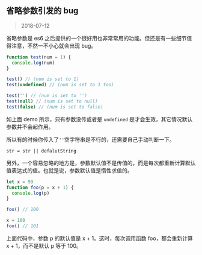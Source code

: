 ## 省略参数引发的 bug

> 2018-07-12

省略参数是 es6 之后提供的一个很好用也非常常用的功能。但还是有一些细节值得注意，不然一不小心就会出现 bug。

```js
function test(num = 1) {
  console.log(num)
}

test() // (num is set to 1)
test(undefined) // (num is set to 1 too)

test('') // (num is set to '')
test(null) // (num is set to null)
test(false) // (num is set to false)
```

如上面 demo 所示，只有参数没传或者是 `undefined` 是才会生效，其它情况默认参数并不会起作用。

所以有的时候你传入了`''`空字符串是不行的，还需要自己手动判断一下。

`str = str || defalutString`

另外，一个容易忽略的地方是，参数默认值不是传值的，而是每次都重新计算默认值表达式的值。也就是说，参数默认值是惰性求值的。

```js
let x = 99
function foo(p = x + 1) {
  console.log(p)
}

foo() // 100

x = 100
foo() // 101
```

上面代码中，参数 p 的默认值是 x + 1。这时，每次调用函数 foo，都会重新计算 x + 1，而不是默认 p 等于 100。

